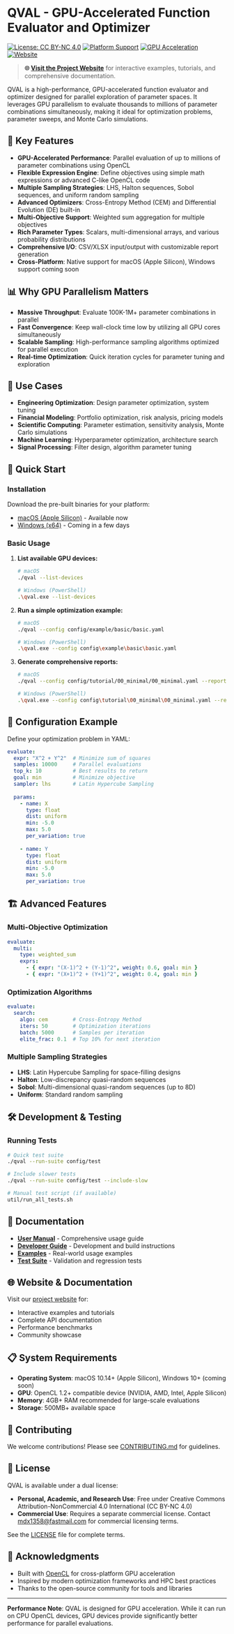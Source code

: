 # QVAL - GPU-Accelerated Function Evaluator and Optimizer

[![License: CC BY-NC 4.0](https://img.shields.io/badge/License-CC%20BY--NC%204.0-lightgrey.svg)](https://creativecommons.org/licenses/by-nc/4.0/)
[![Platform Support](https://img.shields.io/badge/platform-macOS%20(Apple%20Silicon)-blue)](https://github.com)
[![GPU Acceleration](https://img.shields.io/badge/acceleration-OpenCL%20GPU-green)](https://www.khronos.org/opencl/)
[![Website](https://img.shields.io/badge/website-mdx1358.github.io%2Fqval-purple)](https://mdx1358.github.io/qval/)

> **🌐 [Visit the Project Website](https://mdx1358.github.io/qval/)** for interactive examples, tutorials, and comprehensive documentation.

QVAL is a high-performance, GPU-accelerated function evaluator and optimizer designed for parallel exploration of parameter spaces. It leverages GPU parallelism to evaluate thousands to millions of parameter combinations simultaneously, making it ideal for optimization problems, parameter sweeps, and Monte Carlo simulations.

## 🚀 Key Features

- **GPU-Accelerated Performance**: Parallel evaluation of up to millions of parameter combinations using OpenCL
- **Flexible Expression Engine**: Define objectives using simple math expressions or advanced C-like OpenCL code
- **Multiple Sampling Strategies**: LHS, Halton sequences, Sobol sequences, and uniform random sampling
- **Advanced Optimizers**: Cross-Entropy Method (CEM) and Differential Evolution (DE) built-in
- **Multi-Objective Support**: Weighted sum aggregation for multiple objectives
- **Rich Parameter Types**: Scalars, multi-dimensional arrays, and various probability distributions
- **Comprehensive I/O**: CSV/XLSX input/output with customizable report generation
- **Cross-Platform**: Native support for macOS (Apple Silicon), Windows support coming soon

## 📊 Why GPU Parallelism Matters

- **Massive Throughput**: Evaluate 100K-1M+ parameter combinations in parallel
- **Fast Convergence**: Keep wall-clock time low by utilizing all GPU cores simultaneously  
- **Scalable Sampling**: High-performance sampling algorithms optimized for parallel execution
- **Real-time Optimization**: Quick iteration cycles for parameter tuning and exploration

## 🎯 Use Cases

- **Engineering Optimization**: Design parameter optimization, system tuning
- **Financial Modeling**: Portfolio optimization, risk analysis, pricing models
- **Scientific Computing**: Parameter estimation, sensitivity analysis, Monte Carlo simulations
- **Machine Learning**: Hyperparameter optimization, architecture search
- **Signal Processing**: Filter design, algorithm parameter tuning

## 🔧 Quick Start

### Installation
Download the pre-built binaries for your platform:
- [macOS (Apple Silicon)](https://github.com/mdx1358/qval/releases/latest) - Available now
- [Windows (x64)](https://github.com/mdx1358/qval/releases/latest) - Coming in a few days

### Basic Usage

1. **List available GPU devices:**
   ```bash
   # macOS
   ./qval --list-devices
   
   # Windows (PowerShell)
   .\qval.exe --list-devices
   ```

2. **Run a simple optimization example:**
   ```bash
   # macOS
   ./qval --config config/example/basic/basic.yaml
   
   # Windows (PowerShell)  
   .\qval.exe --config config\example\basic\basic.yaml
   ```

3. **Generate comprehensive reports:**
   ```bash
   # macOS
   ./qval --config config/tutorial/00_minimal/00_minimal.yaml --report txt,md,html
   
   # Windows (PowerShell)
   .\qval.exe --config config\tutorial\00_minimal\00_minimal.yaml --report txt,md,html
   ```

## 📝 Configuration Example

Define your optimization problem in YAML:

```yaml
evaluate:
  expr: "X^2 + Y^2"  # Minimize sum of squares
  samples: 10000     # Parallel evaluations
  top_k: 10          # Best results to return
  goal: min          # Minimize objective
  sampler: lhs       # Latin Hypercube Sampling
  
  params:
    - name: X
      type: float
      dist: uniform
      min: -5.0
      max: 5.0
      per_variation: true
      
    - name: Y  
      type: float
      dist: uniform
      min: -5.0
      max: 5.0
      per_variation: true
```

## 🏗️ Advanced Features

### Multi-Objective Optimization
```yaml
evaluate:
  multi:
    type: weighted_sum
    exprs:
      - { expr: "(X-1)^2 + (Y-1)^2", weight: 0.6, goal: min }
      - { expr: "(X+1)^2 + (Y+1)^2", weight: 0.4, goal: min }
```

### Optimization Algorithms
```yaml
evaluate:
  search:
    algo: cem        # Cross-Entropy Method
    iters: 50        # Optimization iterations
    batch: 5000      # Samples per iteration
    elite_frac: 0.1  # Top 10% for next iteration
```

### Multiple Sampling Strategies
- **LHS**: Latin Hypercube Sampling for space-filling designs
- **Halton**: Low-discrepancy quasi-random sequences
- **Sobol**: Multi-dimensional quasi-random sequences (up to 8D)
- **Uniform**: Standard random sampling

## 🛠️ Development & Testing

### Running Tests
```bash
# Quick test suite
./qval --run-suite config/test

# Include slower tests
./qval --run-suite config/test --include-slow

# Manual test script (if available)
util/run_all_tests.sh
```

## 📖 Documentation

- **[User Manual](bin/doc/manual.md)** - Comprehensive usage guide
- **[Developer Guide](bin/doc/dev.md)** - Development and build instructions
- **[Examples](config/example/)** - Real-world usage examples
- **[Test Suite](config/test/)** - Validation and regression tests

## 🌐 Website & Documentation

Visit our [project website](https://mdx1358.github.io/qval/) for:
- Interactive examples and tutorials
- Complete API documentation  
- Performance benchmarks
- Community showcase

## 📋 System Requirements

- **Operating System**: macOS 10.14+ (Apple Silicon), Windows 10+ (coming soon)
- **GPU**: OpenCL 1.2+ compatible device (NVIDIA, AMD, Intel, Apple Silicon)
- **Memory**: 4GB+ RAM recommended for large-scale evaluations
- **Storage**: 500MB+ available space

## 🤝 Contributing

We welcome contributions! Please see [CONTRIBUTING.md](CONTRIBUTING.md) for guidelines.

## 📄 License

QVAL is available under a dual license:

- **Personal, Academic, and Research Use**: Free under Creative Commons Attribution-NonCommercial 4.0 International (CC BY-NC 4.0)
- **Commercial Use**: Requires a separate commercial license. Contact mdx1358@fastmail.com for commercial licensing terms.

See the [LICENSE](LICENSE) file for complete terms.

## 🙏 Acknowledgments

- Built with [OpenCL](https://www.khronos.org/opencl/) for cross-platform GPU acceleration
- Inspired by modern optimization frameworks and HPC best practices
- Thanks to the open-source community for tools and libraries

---

**Performance Note**: QVAL is designed for GPU acceleration. While it can run on CPU OpenCL devices, GPU devices provide significantly better performance for parallel evaluations.
